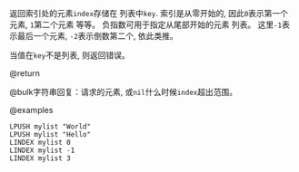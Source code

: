 返回索引处的元素`index`存储在 列表中`key`.
索引是从零开始的, 因此`0`表示第一个元素, `1`第二个元素
等等。
负指数可用于指定从尾部开始的元素
列表。
这里`-1`表示最后一个元素, `-2`表示倒数第二个, 依此类推。

当值在`key`不是列表, 则返回错误。

@return

@bulk字符串回复：请求的元素, 或`nil`什么时候`index`超出范围。

@examples

```cli
LPUSH mylist "World"
LPUSH mylist "Hello"
LINDEX mylist 0
LINDEX mylist -1
LINDEX mylist 3
```
